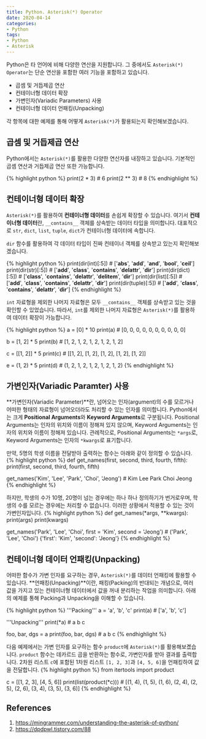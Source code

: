```yaml
---
title: Python. Asterisk(*) Operator
date: 2020-04-14
categories:
- Python
tags:
- Python
- Asterisk
---
```


Python은 타 언어에 비해 다양한 연산을 지원합니다. 그 중에서도 `Asterisk(*) Operator`는 단순 연산을 포함한 여러 기능을 포함하고 있습니다. 

* 곱셈 및 거듭제곱 연산
* 컨테이너형 데이터 확장
* 가변인자(Variadic Parameters) 사용
* 컨테이너형 데이터 언패킹(Unpacking) 

각 항목에 대한 예제를 통해 어떻게 `Asterisk(*)`가 활용되는지 확인해보겠습니다. 

## 곱셈 및 거듭제곱 연산
Python에서는 `Asterisk(*)`를 활용한 다양한 연산자를 내장하고 있습니다. 기본적인 곱셈 연산과 거듭제곱 연산 또한 가능합니다.

{% highlight python %}
print(2 * 3) # 6
print(2 ** 3) # 8
{% endhighlight %}

## 컨테이너형 데이터 확장

`Asterisk(*)`를 활용하여 **컨테이너형 데이터**를 손쉽게 확장할 수 있습니다. 여기서 **컨테이너형 데이터**란, `__contains__` 객체를 상속받는 데이터 타입을 의미합니다. 대표적으로 `str`, `dict`, `list`, `tuple`, `dict`가 컨테이너형 데이터에 속합니다. 

`dir` 함수를 활용하여 각 데이터 타입이 진짜 컨테이너 객체를 상속받고 있는지 확인해보겠습니다. 

{% highlight python %}
print(dir(int)[:5]) # ['__abs__', '__add__', '__and__', '__bool__', '__ceil__']
print(dir(str)[:5]) # ['__add__', '__class__', '__contains__', '__delattr__', '__dir__']
print(dir(dict)[:5]) # ['__class__', '__contains__', '__delattr__', '__delitem__', '__dir__']
print(dir(list)[:5]) # ['__add__', '__class__', '__contains__', '__delattr__', '__dir__']
print(dir(tuple)[:5]) # ['__add__', '__class__', '__contains__', '__delattr__', '__dir__']
{% endhighlight %}

`int` 자료형을 제외한 나머지 자료형은 모두 `__contains__` 객체를 상속받고 있는 것을 확인할 수 있었습니다. 따라서, `int`를 제외한 나머지 자료형은 `Asterisk(*)`를 활용하여 데이터 확장이 가능합니다. 

{% highlight python %}
a = [0] * 10
print(a) # [0, 0, 0, 0, 0, 0, 0, 0, 0, 0]

b = [1, 2] * 5
print(b) # [1, 2, 1, 2, 1, 2, 1, 2, 1, 2]

c = [[1, 2]] * 5
print(c) # [[1, 2], [1, 2], [1, 2], [1, 2], [1, 2]]

e = (1, 2) * 5
print(d) # (1, 2, 1, 2, 1, 2, 1, 2, 1, 2)
{% endhighlight %}

## 가변인자(Variadic Paramter) 사용

**가변인자(Variadic Parameter)**란, 넘어오는 인자(argument)의 수를 모르거나 어떠한 형태의 자료형이 넘어오더라도 처리할 수 있는 인자를 의미합니다. Python에서는 크게 **Positional Arguments**와 **Keyword Arguments**로 구분됩니다. Positional Arguments는 인자의 위치와 이름이 정해져 있지 않으며, Keyword Arguments는 인자의 위치와 이름이 정해져 있습니다. 관례적으로, Positional Arguments는  `*args`로, Keyword Arguments는 인자의  `*kwargs`로 표기합니다. 

만약, 5명의 학생 이름을 전달받아 출력하는 함수는 아래와 같이 정의할 수 있습니다.
{% highlight python %}
def get_names(first, second, third, fourth, fifth):
    print(first, second, third, fourth, fifth)

get_names('Kim', 'Lee', 'Park', 'Choi', 'Jeong') # Kim Lee Park Choi Jeong
{% endhighlight %}

하지만, 학생의 수가 10명, 20명이 넘는 경우에는 하나 하나 정의하기가 번거로우며, 학생의 수를 모르는 경우에는 처리할 수 없습니다. 이러한 상황에서 적용할 수 있는 것이 가변인자입니다.
{% highlight python %}
def get_names(*args, **kwargs):
    print(args)
    print(kwargs)
    
get_names('Park', 'Lee', 'Choi', first = 'Kim', second = 'Jeong') # ('Park', 'Lee', 'Choi') {'first': 'Kim', 'second': 'Jeong'}
{% endhighlight %}

## 컨테이너형 데이터 언패킹(Unpacking)
어떠한 함수가 가변 인자를 요구하는 경우, `Asterisk(*)`를 데이터 언패킹에 활용할 수 있습니다. **언패킹(Unpacking)**이란, 패킹(Packing)의 반대되는 개념으로, 여러 값을 가지고 있는 컨테이너형 데이터에서 값을 꺼내 분리하는 작업을 의미합니다. 아래의 예제를 통해 Packing과 Unpacking을 이해할 수 있습니다.

{% highlight python %}
'''Packing'''
a = 'a', 'b', 'c'
print(a) # ['a', 'b', 'c']

'''Unpacking'''
print(*a) # a b c

foo, bar, dgs = a
print(foo, bar, dgs) # a b c
{% endhighlight %}

다음 예제에서는 가변 인자를 요구하는 함수 `product`에 `Asterisk(*)`를 활용해보곘습니다. `product` 함수는 데카르드 곱을 반환하는 함수로, 가변인자를 받아 결과를 출력합니다. 2차원 리스트 `c`에 포함된 1차원 리스트 `[1, 2, 3]`과 `[4, 5, 6]`을 언패킹하여 값을 전달합니다. 
{% highlight python %}
from itertools import product

c = [[1, 2, 3], [4, 5, 6]]
print(list(product(*c))) # [(1, 4), (1, 5), (1, 6), (2, 4), (2, 5), (2, 6), (3, 4), (3, 5), (3, 6)]
{% endhighlight %}

## References 
1. https://mingrammer.com/understanding-the-asterisk-of-python/
2. https://dpdpwl.tistory.com/88


